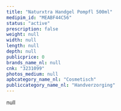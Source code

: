 ```yaml
---
title: "Naturxtra Handgel Pompfl 500ml"
medipim_id: "MEABF44C56"
status: "active"
prescription: false
weight: null
width: null
length: null
depth: null
publicprice: 0
brands_name_nl: null
cnk: "3231099"
photos_medium: null
apbcategory_name_nl: "Cosmetisch"
publiccategory_name_nl: "Handverzorging"
---
```

null
